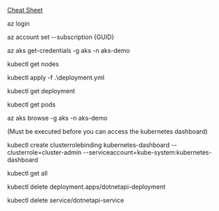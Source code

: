[Cheat Sheet](https://kubernetes.io/docs/reference/kubectl/cheatsheet/)

az login

az account set --subscription {GUID}

az aks get-credentials -g aks -n aks-demo

kubectl get nodes

kubectl apply -f .\deployment.yml

kubectl get deployment

kubectl get pods

az aks browse -g aks -n aks-demo

(Must be executed before you can access the kubernetes dashboard)

kubectl create clusterrolebinding kubernetes-dashboard --clusterrole=cluster-admin --serviceaccount=kube-system:kubernetes-dashboard

kubectl get all

kubectl delete deployment.apps/dotnetapi-deployment

kubectl delete service/dotnetapi-service
